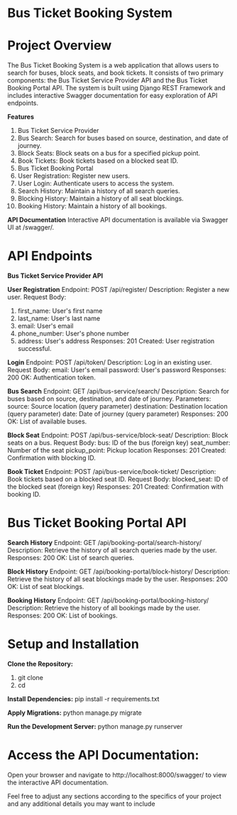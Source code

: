 # Bus Ticket Booking System
# Project Overview
The Bus Ticket Booking System is a web application that allows users to search for buses, block seats, and book tickets. It consists of two primary components: the Bus Ticket Service Provider API and the Bus Ticket Booking Portal API. The system is built using Django REST Framework and includes interactive Swagger documentation for easy exploration of API endpoints.

**Features**
1. Bus Ticket Service Provider
2. Bus Search: Search for buses based on source, destination, and date of journey.
3. Block Seats: Block seats on a bus for a specified pickup point.
4. Book Tickets: Book tickets based on a blocked seat ID.
5. Bus Ticket Booking Portal
6. User Registration: Register new users.
7. User Login: Authenticate users to access the system.
8. Search History: Maintain a history of all search queries.
9. Blocking History: Maintain a history of all seat blockings.
10. Booking History: Maintain a history of all bookings.
    
**API Documentation**
Interactive API documentation is available via Swagger UI at /swagger/.

# API Endpoints
**Bus Ticket Service Provider API**

**User Registration**
Endpoint: POST /api/register/
Description: Register a new user.
Request Body:
1. first_name: User's first name
2. last_name: User's last name
3. email: User's email
4. phone_number: User's phone number
5. address: User's address
Responses:
201 Created: User registration successful.
   
**Login**
Endpoint: POST /api/token/
Description: Log in an existing user.
Request Body:
email: User's email
password: User's password
Responses:
200 OK: Authentication token.

**Bus Search**
Endpoint: GET /api/bus-service/search/
Description: Search for buses based on source, destination, and date of journey.
Parameters:
source: Source location (query parameter)
destination: Destination location (query parameter)
date: Date of journey (query parameter)
Responses:
200 OK: List of available buses.

**Block Seat**
Endpoint: POST /api/bus-service/block-seat/
Description: Block seats on a bus.
Request Body:
bus: ID of the bus (foreign key)
seat_number: Number of the seat
pickup_point: Pickup location
Responses:
201 Created: Confirmation with blocking ID.

**Book Ticket**
Endpoint: POST /api/bus-service/book-ticket/
Description: Book tickets based on a blocked seat ID.
Request Body:
blocked_seat: ID of the blocked seat (foreign key)
Responses:
201 Created: Confirmation with booking ID.

# Bus Ticket Booking Portal API
**Search History**
Endpoint: GET /api/booking-portal/search-history/
Description: Retrieve the history of all search queries made by the user.
Responses:
200 OK: List of search queries.

**Block History**
Endpoint: GET /api/booking-portal/block-history/
Description: Retrieve the history of all seat blockings made by the user.
Responses:
200 OK: List of seat blockings.

**Booking History**
Endpoint: GET /api/booking-portal/booking-history/
Description: Retrieve the history of all bookings made by the user.
Responses:
200 OK: List of bookings.

# Setup and Installation
**Clone the Repository:**
1. git clone <repository-url>
2. cd <repository-directory>

**Install Dependencies:**
pip install -r requirements.txt

**Apply Migrations:**
python manage.py migrate

**Run the Development Server:**
python manage.py runserver

# Access the API Documentation:
Open your browser and navigate to http://localhost:8000/swagger/ to view the interactive API documentation.

Feel free to adjust any sections according to the specifics of your project and any additional details you may want to include
